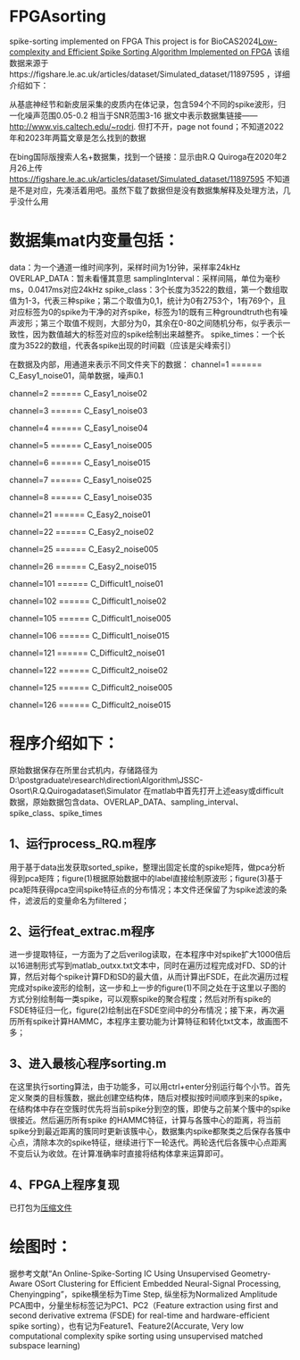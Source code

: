 # FPGAsorting
spike-sorting implemented on FPGA
This project is for BioCAS2024[Low-complexity and Efficient Spike Sorting Algorithm Implemented on FPGA](https://ieeexplore.ieee.org/xpl/conhome/1001670/all-proceedings)
该组数据来源于https://figshare.le.ac.uk/articles/dataset/Simulated_dataset/11897595
，详细介绍如下：

从基底神经节和新皮层采集的皮质内在体记录，包含594个不同的spike波形，归一化噪声范围0.05-0.2
相当于SNR范围3-16
据文中表示数据集链接——http://www.vis.caltech.edu/~rodri. 
但打不开，page not found；不知道2022年和2023年两篇文章是怎么找到的数据

在bing国际版搜索人名+数据集，找到一个链接：显示由R.Q Quiroga在2020年2月26上传
https://figshare.le.ac.uk/articles/dataset/Simulated_dataset/11897595
不知道是不是对应，先凑活着用吧。虽然下载了数据但是没有数据集解释及处理方法，几乎没什么用

# 数据集mat内变量包括：
data：为一个通道一维时间序列，采样时间为1分钟，采样率24kHz
OVERLAP_DATA：暂未看懂其意思
samplingInterval：采样间隔，单位为毫秒ms，0.0417ms对应24kHz
spike_class：3个长度为3522的数组，第一个数组取值为1-3，代表三种spike；第二个取值为0,1，统计为0有2753个，1有769个，且对应标签为0的spike为干净的对齐spike，标签为1的既有三种groundtruth也有噪声波形；第三个取值不规则，大部分为0，其余在0-80之间随机分布，似乎表示一致性，因为数值越大的标签对应的spike绘制出来越整齐。
spike_times：一个长度为3522的数组，代表各spike出现的时间戳（应该是尖峰索引）

在数据及内部，用通道来表示不同文件夹下的数据：
channel=1     ======   C_Easy1_noise01，简单数据，噪声0.1

channel=2     ======   C_Easy1_noise02

channel=3     ======   C_Easy1_noise03

channel=4     ======   C_Easy1_noise04

channel=5     ======   C_Easy1_noise005

channel=6     ======   C_Easy1_noise015

channel=7     ======   C_Easy1_noise025

channel=8     ======   C_Easy1_noise035

channel=21     ======   C_Easy2_noise01

channel=22     ======   C_Easy2_noise02

channel=25     ======   C_Easy2_noise005

channel=26     ======   C_Easy2_noise015

channel=101     ======   C_Difficult1_noise01

channel=102     ======   C_Difficult1_noise02

channel=105     ======   C_Difficult1_noise005

channel=106     ======   C_Difficult1_noise015

channel=121     ======   C_Difficult2_noise01

channel=122     ======   C_Difficult2_noise02

channel=125     ======   C_Difficult2_noise005

channel=126     ======   C_Difficult2_noise015



# 程序介绍如下：
原始数据保存在所里台式机内，存储路径为D:\postgraduate\research\direction\Algorithm\JSSC-Osort\R.Q.Quirogadataset\Simulator
在matlab中首先打开上述easy或difficult数据，原始数据包含data、OVERLAP_DATA、sampling_interval、spike_class、spike_times
## 1、运行process_RQ.m程序
用于基于data出发获取sorted_spike，整理出固定长度的spike矩阵，做pca分析得到pca矩阵；figure(1)根据原始数据中的label直接绘制原波形；figure(3)基于pca矩阵获得pca空间spike特征点的分布情况；本文件还保留了为spike滤波的条件，滤波后的变量命名为filtered；
## 2、运行feat_extrac.m程序
进一步提取特征，一方面为了之后verilog读取，在本程序中对spike扩大1000倍后以16进制形式写到matlab_outxx.txt文本中，同时在遍历过程完成对FD、SD的计算，然后对每个spike计算FD和SD的最大值，从而计算出FSDE，在此次遍历过程完成对spike波形的绘制，这一步和上一步的figure(1)不同之处在于这里以子图的方式分别绘制每一类spike，可以观察spike的聚合程度；然后对所有spike的FSDE特征归一化，figure(2)绘制出在FSDE空间中的分布情况；接下来，再次遍历所有spike计算HAMMC，本程序主要功能为计算特征和转化txt文本，故画图不多；
## 3、进入最核心程序sorting.m
在这里执行sorting算法，由于功能多，可以用ctrl+enter分别运行每个小节。首先定义聚类的目标簇数，据此创建空结构体，随后对模拟按时间顺序到来的spike，在结构体中存在空簇时优先将当前spike分到空的簇，即使与之前某个簇中的spike很接近。然后遍历所有spike 的HAMMC特征，计算与各簇中心的距离，将当前spike分到最近距离的簇同时更新该簇中心，数据集内spike都聚类之后保存各簇中心点，清除本次的spike特征，继续进行下一轮迭代。两轮迭代后各簇中心点距离不变后认为收敛。在计算准确率时直接将结构体拿来运算即可。
## 4、FPGA上程序复现
已打包为[压缩文件](https://github.com/up-or-down/FPGAsorting/blob/main/project_1.rar)

# 绘图时：
据参考文献“An Online-Spike-Sorting IC Using Unsupervised Geometry-Aware OSort Clustering for Efficient Embedded Neural-Signal Processing, Chenyingping”，spike横坐标为Time Step, 纵坐标为Normalized Amplitude
PCA图中，分量坐标标签记为PC1、PC2（Feature extraction using first and second derivative extrema (FSDE) for real-time and hardware-efficient spike sorting），也有记为Feature1、Feature2(Accurate, Very low computational complexity spike sorting using unsupervised matched subspace learning)
